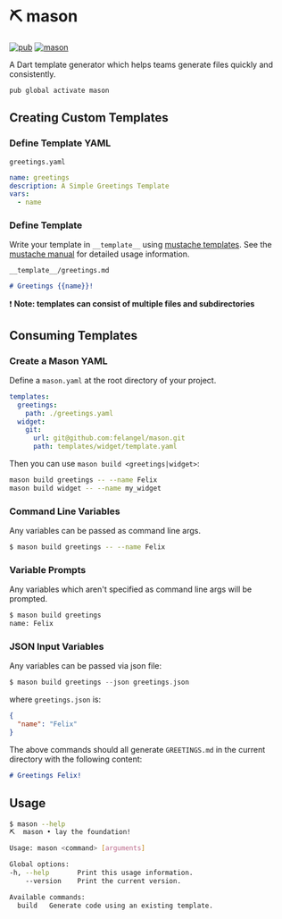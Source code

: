# ⛏️ mason

[![pub](https://img.shields.io/pub/v/mason.svg)](https://pub.dev/packages/mason)
[![mason](https://github.com/felangel/mason/workflows/mason/badge.svg?branch=master)](https://github.com/felangel/mason/actions)

A Dart template generator which helps teams generate files quickly and consistently.

`pub global activate mason`

## Creating Custom Templates

### Define Template YAML

`greetings.yaml`

```yaml
name: greetings
description: A Simple Greetings Template
vars:
  - name
```

### Define Template

Write your template in `__template__` using [mustache templates](https://mustache.github.io/). See the [mustache manual](https://mustache.github.com/mustache.5.html) for detailed usage information.

`__template__/greetings.md`

```md
# Greetings {{name}}!
```

❗ **Note: templates can consist of multiple files and subdirectories**

## Consuming Templates

### Create a Mason YAML

Define a `mason.yaml` at the root directory of your project.

```yaml
templates:
  greetings:
    path: ./greetings.yaml
  widget:
    git:
      url: git@github.com:felangel/mason.git
      path: templates/widget/template.yaml
```

Then you can use `mason build <greetings|widget>`:

```sh
mason build greetings -- --name Felix
mason build widget -- --name my_widget
```

### Command Line Variables

Any variables can be passed as command line args.

```sh
$ mason build greetings -- --name Felix
```

### Variable Prompts

Any variables which aren't specified as command line args will be prompted.

```sh
$ mason build greetings
name: Felix
```

### JSON Input Variables

Any variables can be passed via json file:

```dart
$ mason build greetings --json greetings.json
```

where `greetings.json` is:

```json
{
  "name": "Felix"
}
```

The above commands should all generate `GREETINGS.md` in the current directory with the following content:

```md
# Greetings Felix!
```

## Usage

```sh
$ mason --help
⛏️  mason • lay the foundation!

Usage: mason <command> [arguments]

Global options:
-h, --help       Print this usage information.
    --version    Print the current version.

Available commands:
  build   Generate code using an existing template.
```
